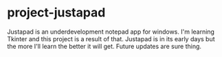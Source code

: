 # project-justapad
Justapad is an underdevelopment notepad app for windows. I'm learning Tkinter and this project is a result of that. Justapad is in its early days but the more I'll learn the better it will get. Future updates are sure thing. 
